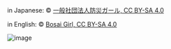 in Japanese: © [一般社団法人防災ガール, CC BY-SA 4.0](https://creativecommons.org/licenses/by/4.0/deed.ja)

in English: © [Bosai Girl, CC BY-SA 4.0](https://creativecommons.org/licenses/by/4.0/deed.ja)

![image](https://user-images.githubusercontent.com/13146549/50822209-79140500-1374-11e9-917d-54255ee2ed14.png)
